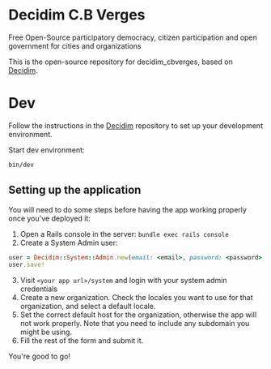 # Decidim C.B Verges

Free Open-Source participatory democracy, citizen participation and open government for cities and organizations

This is the open-source repository for decidim_cbverges, based on [Decidim](https://github.com/decidim/decidim).

# Dev

Follow the instructions in the [Decidim](https://github.com/decidim/decidim/blob/develop/RELEASE_NOTES.md) repository to set up your development environment.

Start dev environment:

```bash
bin/dev
```
## Setting up the application

You will need to do some steps before having the app working properly once you've deployed it:

1. Open a Rails console in the server: `bundle exec rails console`
2. Create a System Admin user:
```ruby
user = Decidim::System::Admin.new(email: <email>, password: <password>, password_confirmation: <password>)
user.save!
```
3. Visit `<your app url>/system` and login with your system admin credentials
4. Create a new organization. Check the locales you want to use for that organization, and select a default locale.
5. Set the correct default host for the organization, otherwise the app will not work properly. Note that you need to include any subdomain you might be using.
6. Fill the rest of the form and submit it.

You're good to go!
